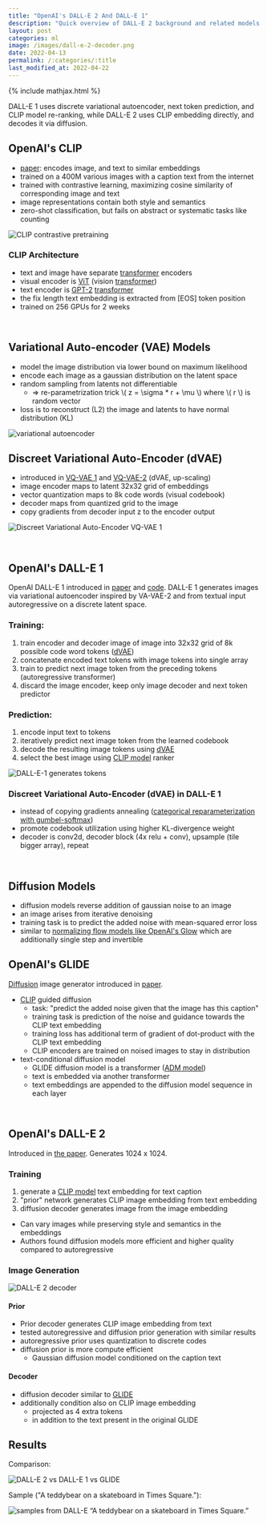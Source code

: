 ```yaml
---
title: "OpenAI's DALL-E 2 And DALL-E 1"
description: "Quick overview of DALL-E 2 background and related models CLIP, and GLIDE"
layout: post
categories: ml
image: /images/dall-e-2-decoder.png
date: 2022-04-13
permalink: /:categories/:title
last_modified_at: 2022-04-22
---
```


{% include mathjax.html %}

DALL-E 1 uses discrete variational autoencoder, next token prediction, and CLIP model re-ranking,
while DALL-E 2 uses CLIP embedding directly, and decodes it via diffusion.


## OpenAI's CLIP
- [paper](https://openai.com/blog/clip/): encodes image, and text to similar embeddings
- trained on a 400M various images with a caption text from the internet
- trained with contrastive learning, maximizing cosine similarity of corresponding image and text
- image representations contain both style and semantics
- zero-shot classification, but fails on abstract or systematic tasks like counting

![CLIP contrastive pretraining](/images/clip-contrastive-pretraining.png)


### CLIP Architecture
- text and image have separate [transformer](/ml/transformers-self-attention-mechanism-simplified) encoders
- visual encoder is [ViT](https://arxiv.org/pdf/2010.11929.pdf) (vision [transformer](/ml/transformers-self-attention-mechanism-simplified))
- text encoder is [GPT-2](https://cdn.openai.com/better-language-models/language_models_are_unsupervised_multitask_learners.pdf) [transformer](/ml/transformers-self-attention-mechanism-simplified)
- the fix length text embedding is extracted from \[EOS\] token position
- trained on 256 GPUs for 2 weeks


<br>

## Variational Auto-encoder (VAE) Models
- model the image distribution via lower bound on maximum likelihood
- encode each image as a gaussian distribution on the latent space
- random sampling from latents not differentiable
  - => re-parametrization trick \\( z = \sigma * r + \mu \\) where \\( r \\) is random vector
- loss is to reconstruct (L2) the image and latents to have normal distribution (KL)

![variational autoencoder](/images/variational-autoencoder.drawio.svg)


## Discreet Variational Auto-Encoder (dVAE)
- introduced in [VQ-VAE 1](https://arxiv.org/pdf/1711.00937.pdf) and [VQ-VAE-2](https://proceedings.neurips.cc/paper/2019/file/5f8e2fa1718d1bbcadf1cd9c7a54fb8c-Paper.pdf) (dVAE, up-scaling)
- image encoder maps to latent 32x32 grid of embeddings
- vector quantization maps to 8k code words (visual codebook)
- decoder maps from quantized grid to the image
- copy gradients from decoder input z to the encoder output

![Discreet Variational Auto-Encoder VQ-VAE 1](/images/vq-vae-encoding-decoding.png)


<br>

## OpenAI's DALL-E 1

OpenAI DALL-E 1 introduced in [paper](https://arxiv.org/pdf/2102.12092.pdf) and [code](https://github.com/openai/DALL-E/blob/5be4b236bc3ade6943662354117a0e83752cc322/dall_e/decoder.py#L13).
DALL-E 1 generates images via variational autoencoder inspired by VA-VAE-2 and from textual input autoregressive on a discrete latent space.


### Training:
1. train encoder and decoder image of image into 32x32 grid of 8k possible code word tokens ([dVAE](#discreet-variational-auto-encoder-dvae))
2. concatenate encoded text tokens with image tokens into single array
3. train to predict next image token from the preceding tokens (autoregressive transformer)
4. discard the image encoder, keep only image decoder and next token predictor


### Prediction:
1. encode input text to tokens
2. iteratively predict next image token from the learned codebook
3. decode the resulting image tokens using [dVAE](#discreet-variational-auto-encoder-dvae)
4. select the best image using [CLIP model](#openais-clip) ranker

![DALL-E-1 generates tokens](/images/dall-e-1-generate.drawio.svg)

	
### Discreet Variational Auto-Encoder (dVAE) in DALL-E 1
- instead of copying gradients annealing ([categorical reparameterization with gumbel-softmax](https://arxiv.org/pdf/1611.01144.pdf))
- promote codebook utilization using higher KL-divergence weight
- decoder is conv2d, decoder block (4x relu + conv), upsample (tile bigger array), repeat

<br>

## Diffusion Models
  - diffusion models reverse addition of gaussian noise to an image
  - an image arises from iterative denoising
  - training task is to predict the added noise with mean-squared error loss
  - similar to [normalizing flow models like OpenAI's Glow](/ml/openais-glow-flow-based-model-teardown) which are additionally single step and invertible

## OpenAI's GLIDE
[Diffusion](#diffusion-models) image generator introduced  in [paper](https://arxiv.org/pdf/2112.10741.pdf).
- [CLIP](#openais-clip-model) guided diffusion
  - task: "predict the added noise given that the image has this caption" 
  - training task is prediction of the noise and guidance towards the CLIP text embedding
  - training loss has additional term of gradient of dot-product with the CLIP text embedding
  - CLIP encoders are trained on noised images to stay in distribution
- text-conditional diffusion model
  - GLIDE diffusion model is a transformer ([ADM model](https://arxiv.org/pdf/2105.05233.pdf))
  - text is embedded via another transformer
  - text embeddings are appended to the diffusion model sequence in each layer

<br>

## OpenAI's DALL-E 2

Introduced in [the paper](https://arxiv.org/pdf/2204.06125.pdf). Generates 1024 x 1024.

### Training
1. generate a [CLIP model](#openais-clip) text embedding for text caption
2. "prior" network generates CLIP image embedding from text embedding
3. diffusion decoder generates image from the image embedding

- Can vary images while preserving style and semantics in the embeddings
- Authors found diffusion models more efficient and higher quality compared to autoregressive


### Image Generation

![DALL-E 2 decoder](/images/dall-e-2-decoder.png)

#### Prior
- Prior decoder generates CLIP image embedding from text
- tested autoregressive and diffusion prior generation with similar results
- autoregressive prior uses quantization to discrete codes
- diffusion prior is more compute efficient
  - Gaussian diffusion model conditioned on the caption text
  
#### Decoder 
- diffusion decoder similar to [GLIDE](#openais-glide)
- additionally condition also on CLIP image embedding
  - projected as 4 extra tokens
  - in addition to the text present in the original GLIDE


## Results

Comparison:

![DALL-E 2 vs DALL-E 1 vs GLIDE](/images/dall-e-2-vs-dall-e-1-vs-GLIDE.png)

Sample ("A teddybear on a skateboard in Times Square."):

![samples from DALL-E “A teddybear on a skateboard in Times Square.”](/images/dall-e-2-random-images.png)